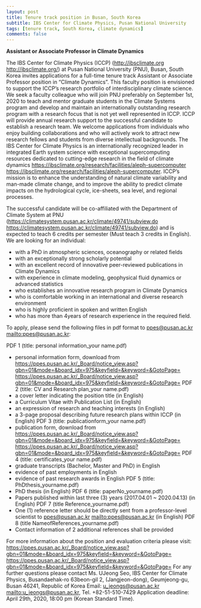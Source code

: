 ```yaml
---
layout: post
title: Tenure track position in Busan, South Korea
subtitle: IBS Center for Climate Physics, Pusan National University
tags: [tenure track, South Korea, climate dynamics]
comments: false
---
```

**Assistant or Associate Professor in Climate Dynamics**

The IBS Center for Climate Physics (ICCP) (http://ibsclimate.org <http://ibsclimate.org/>) at Pusan National University (PNU), Busan, South Korea invites applications for a full-time tenure track Assistant or Associate Professor position in “Climate Dynamics”. This faculty position is envisioned to support the ICCP’s research portfolio of interdisciplinary climate science.
We seek a faculty colleague who will join PNU preferably on September 1st, 2020 to teach and mentor graduate students in the Climate Systems program and develop and maintain an internationally outstanding research program with a research focus that is not yet well represented in ICCP. ICCP will provide annual research support to the successful candidate to establish a research team.
We welcome applications from individuals who enjoy building collaborations and who will actively work to attract new research fellows and students from diverse intellectual backgrounds.
The IBS Center for Climate  Physics is an internationally recognized leader in integrated Earth system science with exceptional supercomputing resources dedicated to cutting-edge research in the field of climate dynamics https://ibsclimate.org/research/facilities/aleph-supercomputer <https://ibsclimate.org/research/facilities/aleph-supercomputer>. ICCP’s mission is to enhance the understanding of natural climate variability and man-made climate change, and to improve the ability to predict climate impacts on the hydrological cycle, ice-sheets, sea level, and regional processes.

The successful candidate will be co-affiliated with the Department of Climate System at PNU (https://climatesystem.pusan.ac.kr/climate/49741/subview.do <https://climatesystem.pusan.ac.kr/climate/49741/subview.do>) and is expected to teach 6 credits per semester (Must teach 3 credits in English).
We are looking for an individual:
 - with a PhD in atmospheric sciences, oceanography or related fields
 - with an exceptionally strong scholarly potential
 - with an excellent record of innovative peer-reviewed publications in Climate Dynamics
 - with experience in climate modeling, geophysical fluid dynamics or advanced statistics
 - who establishes an innovative research program in Climate Dynamics
 - who is comfortable working in an international and diverse research environment
 - who is highly proficient in spoken and written English
 - who has more than 4years of research experience in the required field.

To apply, please send the following files in pdf format to ppes@pusan.ac.kr <mailto:ppes@pusan.ac.kr>:

PDF 1 (title: personal information_your name.pdf)
 - personal information form, download from https://ppes.pusan.ac.kr/_Board/notice_view.asp?gbn=01&mode=&board_idx=975&keyfield=&keyword=&GotoPage= <https://ppes.pusan.ac.kr/_Board/notice_view.asp?gbn=01&mode=&board_idx=975&keyfield=&keyword=&GotoPage=>
PDF 2 (title: CV and Research plan_your name.pdf)
 - a cover letter indicating the position title (in English)
 - a Curriculum Vitae with Publication List (in English)
 - an expression of research and teaching interests (in English)
 - a 3-page proposal describing future research plans within ICCP (in English)
PDF 3 (title: publicationform_your name.pdf)
 - publication form, download from https://ppes.pusan.ac.kr/_Board/notice_view.asp?gbn=01&mode=&board_idx=975&keyfield=&keyword=&GotoPage= <https://ppes.pusan.ac.kr/_Board/notice_view.asp?gbn=01&mode=&board_idx=975&keyfield=&keyword=&GotoPage=>
PDF 4 (title: certificates_your name.pdf)
 - graduate transcripts (Bachelor, Master and PhD) in English
 - evidence of past employments in English
 - evidence of past research awards in English
PDF 5 (title: PhDthesis_yourname.pdf)
 - PhD thesis (in English)
PDF 6 (title: paperNo_yourname.pdf)
 - Papers published within last three (3) years (2017.04.01 ~ 2020.04.13) (in English)
PDF 7 (title Reference_yourname.pdf)
 - One (1) reference letter should be directly sent from a professor-level scientist to ppes@pusan.ac.kr <mailto:ppes@pusan.ac.kr> (in English)
PDF 8 (title NameofReferences_yourname.pdf)
 - Contact information of 2 additional references shall be provided

For more information about the position and evaluation criteria please visit: https://ppes.pusan.ac.kr/_Board/notice_view.asp?gbn=01&mode=&board_idx=975&keyfield=&keyword=&GotoPage= <https://ppes.pusan.ac.kr/_Board/notice_view.asp?gbn=01&mode=&board_idx=975&keyfield=&keyword=&GotoPage=>
For any further questions please contact Ms. UJeong Seo, IBS Center for Climate Physics, Busandaehak-ro 63beon-gil 2, (Jangjeon-dong), Geumjeong-gu, Busan 46241, Republic of Korea Email: u_jeongs@pusan.ac.kr <mailto:u_jeongs@pusan.ac.kr>, Tel. +82-51-510-7429
Application deadline: April 29th, 2020, 18:00 pm (Korean Standard Time).
